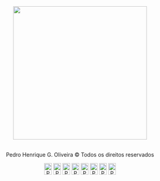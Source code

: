 <div align="center">
  <img src="https://media.discordapp.net/attachments/900816275566129163/1079903768386220152/giphy.gif" width="350px"/>
</div><br>
<div dir="auto" align="center">
  <p>Pedro Henrique G. Oliveira &copy; Todos os direitos reservados</p>
</div>
<div dir="auto" align="center">
  <img align="center" alt="Pedro-HTML" height="30" width="20" src="https://cdn.jsdelivr.net/gh/devicons/devicon/icons/html5/html5-original.svg" />
  <img align="center" alt="Pedro-CSS" height="30" width="20" src="https://cdn.jsdelivr.net/gh/devicons/devicon/icons/css3/css3-original.svg" />
  <img align="center" alt="Pedro-JS" height="30" width="20" src="https://cdn.jsdelivr.net/gh/devicons/devicon/icons/javascript/javascript-original.svg" />
  <img align="center" alt="Pedro-Java" height="30" width="20" src="https://cdn.jsdelivr.net/gh/devicons/devicon/icons/java/java-original.svg" />
  <img align="center" alt="Pedro-SPRING" height="30" width="20" src="https://cdn.jsdelivr.net/gh/devicons/devicon/icons/spring/spring-original.svg" />
  <img align="center" alt="Pedro-VUE" height="30" width="20" src="https://cdn.jsdelivr.net/gh/devicons/devicon/icons/vuejs/vuejs-original.svg" />
  <img align="center" alt="Pedro-NUXTJS" height="30" width="20" src="https://cdn.jsdelivr.net/gh/devicons/devicon/icons/nuxtjs/nuxtjs-original.svg" />
  <img align="center" alt="Pedro-Python" height="30" width="20" src="https://cdn.jsdelivr.net/gh/devicons/devicon/icons/python/python-original.svg">
</div>

##





